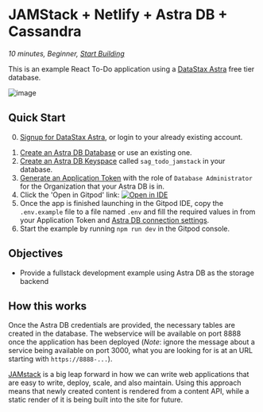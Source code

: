 <!--- STARTEXCLUDE --->
# JAMStack + Netlify + Astra DB + Cassandra
*10 minutes, Beginner, [Start Building](https://github.com/DataStax-Examples/todo-astra-jamstack-netlify#quick-start)*

This is an example React To-Do application using a [DataStax Astra](https://dtsx.io/2Yhvqtv) free tier database.
<!--- ENDEXCLUDE --->

![image](https://raw.githubusercontent.com/DataStax-Examples/todo-astra-jamstack-netlify/master/hero.png)

## Quick Start
<!--- STARTEXCLUDE --->
0) [Signup for DataStax Astra](https://dtsx.io/2Yhvqtv), or login to your already existing account. 
<!--- ENDEXCLUDE --->
1) [Create an Astra DB Database](https://github.com/DataStax-Examples/sample-app-template/blob/master/GETTING_STARTED.md#create-an-astra-db) or use an existing one.
2) [Create an Astra DB Keyspace](https://github.com/DataStax-Examples/sample-app-template/blob/master/GETTING_STARTED.md#create-an-astra-db-keyspace) called `sag_todo_jamstack` in your database.
3) [Generate an Application Token](https://github.com/DataStax-Examples/sample-app-template/blob/master/GETTING_STARTED.md#create-an-application-token) with the role of `Database Administrator` for the Organization that your Astra DB is in.
4) Click the 'Open in Gitpod' link: [![Open in IDE](https://gitpod.io/button/open-in-gitpod.svg)](https://gitpod.io/#https://github.com/DataStax-Examples/todo-astra-jamstack-netlify)
5) Once the app is finished launching in the Gitpod IDE, copy the `.env.example` file to a file named `.env` and fill the required values in from your Application Token and [Astra DB connection settings](https://github.com/DataStax-Examples/sample-app-template/blob/master/GETTING_STARTED.md#get-your-astra-db-connection-settings).
6) Start the example by running `npm run dev` in the Gitpod console.

## Objectives
* Provide a fullstack development example using Astra DB as the storage backend

## How this works
Once the Astra DB credentials are provided, the necessary tables are created in the database. The webservice will be available on port 8888 once the application has been deployed (_Note_: ignore the message about a service being available on port 3000, what you are looking for is at an URL starting with `https://8888-...`).

[JAMstack](https://jamstack.org/) is a big leap forward in how we can write web applications that are easy to write, deploy, scale, and also maintain. Using this approach means that newly created content is rendered from a content API, while a static render of it is being built into the site for future.
